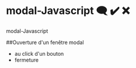 # modal-Javascript :left_speech_bubble: :heavy_check_mark: :x:
modal-Javascript

##Ouverture d'un fenêtre modal 
- au click d'un bouton
- fermeture
